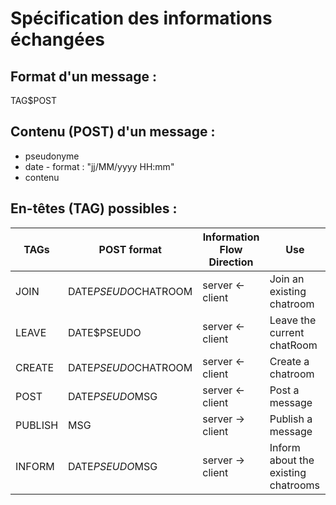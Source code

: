 # Spécification des informations échangées
## Format d'un message :
 TAG$POST
## Contenu (POST) d'un message :
* pseudonyme
* date - format : "jj/MM/yyyy HH:mm"
* contenu
## En-têtes (TAG) possibles :
| TAGs | POST format | Information Flow Direction | Use |
|-----|-------------|----------------------------|------|
|JOIN|DATE$PSEUDO$CHATROOM|server <- client|Join an existing chatroom|
|LEAVE|DATE$PSEUDO|server <- client|Leave the current chatRoom|
|CREATE|DATE$PSEUDO$CHATROOM|server <- client|Create a chatroom|
|POST|DATE$PSEUDO$MSG|server <- client|Post a message|
|PUBLISH|MSG|server -> client|Publish a message|
|INFORM|DATE$PSEUDO$MSG|server -> client|Inform about the existing chatrooms|

 